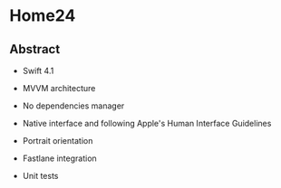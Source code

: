 # Home24

## Abstract

- Swift 4.1

- MVVM architecture

- No dependencies manager

- Native interface and following Apple's Human Interface Guidelines

- Portrait orientation

- Fastlane integration

- Unit tests